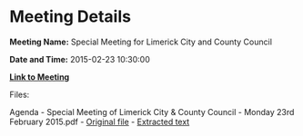 # Meeting Details

**Meeting Name:** Special Meeting for Limerick City and County Council

**Date and Time:** 2015-02-23 10:30:00

**[Link to Meeting](https://www.limerick.ie/council/whats-on/special-meeting-limerick-city-and-county-council-12)**

Files: 

Agenda - Special Meeting of Limerick City & County Council - Monday 23rd February 2015.pdf - [Original file](https://www.limerick.ie/sites/default/files/media/documents/2017-07/agenda_-_special_meeting_of_limerick_city_county_council_-_monday_23rd_february_2015.pdf) - [Extracted text](./Agenda%20-%20Special%20Meeting%20of%20Limerick%20City%20%26%20County%20Council%20-%20Monday%2023rd%20February%202015.md)

